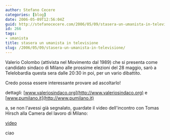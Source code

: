 ```yaml
---
author: Stefano Cecere
categories: [blog]
date: 2006-05-09T12:56:04Z
guid: http://stefanocecere.com/2006/05/09/stasera-un-umanista-in-televisione/
id: 266
tags:
- umanista
title: stasera un umanista in televisione
slug: /2006/05/09/stasera-un-umanista-in-televisione/
---
```


[<img src='/wp-content/pupost3.jpg' alt='' align='left' />](http://www.valeriosindaco.org)Valerio Colombo (attivista nel Movimento dal 1989) che si presenta come candidato sindaco di Milano alle prossime elezioni del 28 maggio, sarò a Telelobardia questa sera dalle 20:30 in poi, per un vario dibattito.

Credo possa essere interessante provare ad ascoltarlo!
  
dettagli: [www.valeriosindaco.org](http://www.valeriosindaco.org) e [www.pumilano.it](http://www.pumilano.it)

a, se non l'avessi già segnalato, guardate il video dell'incontro con Tomas Hirsch alla Camera del lavoro di Milano:
  
[video](http://www.humanisteurope.org/en/tomas-hirsch/tomy-mm/milan-incontro-pubblico/)

ciao